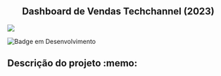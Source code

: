 <h2 align="center">  Dashboard de Vendas Techchannel (2023) </h2>

<img src="https://github.com/EduardoSymph/Techchannel-Dashboard/assets/134222436/7726ea59-557b-4362-9b98-de28b32e4f2c" /><br>

![Badge em Desenvolvimento](https://img.shields.io/badge/Projeto-Conclu%C3%ADdo-brightgreen) 

<h2>Descrição do projeto :memo:</h2> 

